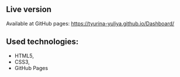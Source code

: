 ## Live version

Available at GitHub pages: <https://tyurina-yuliya.github.io/Dashboard/>

## Used technologies:

- HTML5,
- CSS3,
- GitHub Pages
